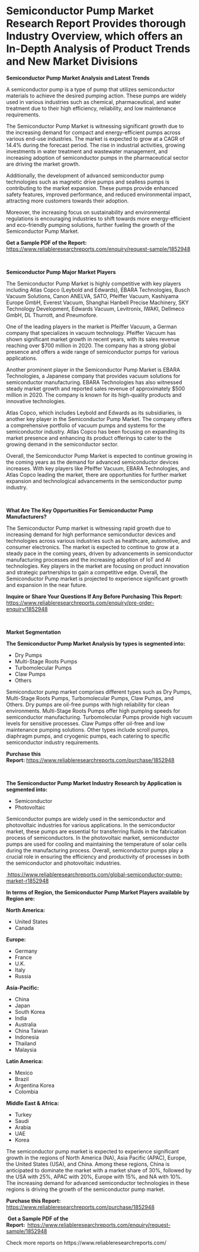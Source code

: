 <p><h1>Semiconductor Pump Market Research Report Provides thorough Industry Overview, which offers an In-Depth Analysis of Product Trends and New Market Divisions</h1></p><p><strong>Semiconductor Pump Market Analysis and Latest Trends</strong></p>
<p><p>A semiconductor pump is a type of pump that utilizes semiconductor materials to achieve the desired pumping action. These pumps are widely used in various industries such as chemical, pharmaceutical, and water treatment due to their high efficiency, reliability, and low maintenance requirements.</p><p>The Semiconductor Pump Market is witnessing significant growth due to the increasing demand for compact and energy-efficient pumps across various end-use industries. The market is expected to grow at a CAGR of 14.4% during the forecast period. The rise in industrial activities, growing investments in water treatment and wastewater management, and increasing adoption of semiconductor pumps in the pharmaceutical sector are driving the market growth.</p><p>Additionally, the development of advanced semiconductor pump technologies such as magnetic drive pumps and sealless pumps is contributing to the market expansion. These pumps provide enhanced safety features, improved performance, and reduced environmental impact, attracting more customers towards their adoption.</p><p>Moreover, the increasing focus on sustainability and environmental regulations is encouraging industries to shift towards more energy-efficient and eco-friendly pumping solutions, further fueling the growth of the Semiconductor Pump Market.</p></p>
<p><strong>Get a Sample PDF of the Report:&nbsp;</strong> <a href="https://www.reliableresearchreports.com/enquiry/request-sample/1852948">https://www.reliableresearchreports.com/enquiry/request-sample/1852948</a></p>
<p>&nbsp;</p>
<p><strong>Semiconductor Pump Major Market Players</strong></p>
<p><p>The Semiconductor Pump Market is highly competitive with key players including Atlas Copco (Leybold and Edwards), EBARA Technologies, Busch Vacuum Solutions, Canon ANELVA, SATO, Pfeiffer Vacuum, Kashiyama Europe GmbH, Everest Vacuum, Shanghai Hanbell Precise Machinery, SKY Technology Development, Edwards Vacuum, Levitronix, IWAKI, Dellmeco GmbH, DL Thurrott, and Pneumofore.</p><p>One of the leading players in the market is Pfeiffer Vacuum, a German company that specializes in vacuum technology. Pfeiffer Vacuum has shown significant market growth in recent years, with its sales revenue reaching over $700 million in 2020. The company has a strong global presence and offers a wide range of semiconductor pumps for various applications.</p><p>Another prominent player in the Semiconductor Pump Market is EBARA Technologies, a Japanese company that provides vacuum solutions for semiconductor manufacturing. EBARA Technologies has also witnessed steady market growth and reported sales revenue of approximately $500 million in 2020. The company is known for its high-quality products and innovative technologies.</p><p>Atlas Copco, which includes Leybold and Edwards as its subsidiaries, is another key player in the Semiconductor Pump Market. The company offers a comprehensive portfolio of vacuum pumps and systems for the semiconductor industry. Atlas Copco has been focusing on expanding its market presence and enhancing its product offerings to cater to the growing demand in the semiconductor sector.</p><p>Overall, the Semiconductor Pump Market is expected to continue growing in the coming years as the demand for advanced semiconductor devices increases. With key players like Pfeiffer Vacuum, EBARA Technologies, and Atlas Copco leading the market, there are opportunities for further market expansion and technological advancements in the semiconductor pump industry.</p></p>
<p>&nbsp;</p>
<p><strong>What Are The Key Opportunities For Semiconductor Pump Manufacturers?</strong></p>
<p><p>The Semiconductor Pump market is witnessing rapid growth due to increasing demand for high performance semiconductor devices and technologies across various industries such as healthcare, automotive, and consumer electronics. The market is expected to continue to grow at a steady pace in the coming years, driven by advancements in semiconductor manufacturing processes and the increasing adoption of IoT and AI technologies. Key players in the market are focusing on product innovation and strategic partnerships to gain a competitive edge. Overall, the Semiconductor Pump market is projected to experience significant growth and expansion in the near future.</p></p>
<p><strong>Inquire or Share Your Questions If Any Before Purchasing This Report:</strong> <a href="https://www.reliableresearchreports.com/enquiry/pre-order-enquiry/1852948">https://www.reliableresearchreports.com/enquiry/pre-order-enquiry/1852948</a></p>
<p>&nbsp;</p>
<p><strong>Market Segmentation</strong></p>
<p><strong>The Semiconductor Pump Market Analysis by types is segmented into:</strong></p>
<p><ul><li>Dry Pumps</li><li>Multi-Stage Roots Pumps</li><li>Turbomolecular Pumps</li><li>Claw Pumps</li><li>Others</li></ul></p>
<p><p>Semiconductor pump market comprises different types such as Dry Pumps, Multi-Stage Roots Pumps, Turbomolecular Pumps, Claw Pumps, and Others. Dry pumps are oil-free pumps with high reliability for clean environments. Multi-Stage Roots Pumps offer high pumping speeds for semiconductor manufacturing. Turbomolecular Pumps provide high vacuum levels for sensitive processes. Claw Pumps offer oil-free and low maintenance pumping solutions. Other types include scroll pumps, diaphragm pumps, and cryogenic pumps, each catering to specific semiconductor industry requirements.</p></p>
<p><strong>Purchase this Report:&nbsp;</strong><a href="https://www.reliableresearchreports.com/purchase/1852948">https://www.reliableresearchreports.com/purchase/1852948</a></p>
<p>&nbsp;</p>
<p><strong>The Semiconductor Pump Market Industry Research by Application is segmented into:</strong></p>
<p><ul><li>Semiconductor</li><li>Photovoltaic</li></ul></p>
<p><p>Semiconductor pumps are widely used in the semiconductor and photovoltaic industries for various applications. In the semiconductor market, these pumps are essential for transferring fluids in the fabrication process of semiconductors. In the photovoltaic market, semiconductor pumps are used for cooling and maintaining the temperature of solar cells during the manufacturing process. Overall, semiconductor pumps play a crucial role in ensuring the efficiency and productivity of processes in both the semiconductor and photovoltaic industries.</p></p>
<p><a href="https://www.reliableresearchreports.com/global-semiconductor-pump-market-r1852948">&nbsp;https://www.reliableresearchreports.com/global-semiconductor-pump-market-r1852948</a></p>
<p><strong>In terms of Region, the Semiconductor Pump Market Players available by Region are:</strong></p>
<p>
    <p> <strong> North America: </strong>
        <ul>
            <li>United States</li>
            <li>Canada</li>
        </ul>
        </p> 
    <p> <strong> Europe: </strong>
        <ul>
            <li>Germany</li>
            <li>France</li>
            <li>U.K.</li>
            <li>Italy</li>
            <li>Russia</li>
        </ul>
        </p> 
    <p> <strong> Asia-Pacific: </strong>
        <ul>
            <li>China</li>
            <li>Japan</li>
            <li>South Korea</li>
            <li>India</li>
            <li>Australia</li>
            <li>China Taiwan</li>
            <li>Indonesia</li>
            <li>Thailand</li>
            <li>Malaysia</li>
        </ul>
        </p> 
    <p> <strong> Latin America: </strong>
        <ul>
            <li>Mexico</li>
            <li>Brazil</li>
            <li>Argentina Korea</li>
            <li>Colombia</li>
        </ul>
        </p> 
    <p> <strong> Middle East & Africa: </strong>
        <ul>
            <li>Turkey</li>
            <li>Saudi</li>
            <li>Arabia</li>
            <li>UAE</li>
            <li>Korea</li>
        </ul>
    </p>
    </p>
<p><p>The semiconductor pump market is expected to experience significant growth in the regions of North America (NA), Asia Pacific (APAC), Europe, the United States (USA), and China. Among these regions, China is anticipated to dominate the market with a market share of 30%, followed by the USA with 25%, APAC with 20%, Europe with 15%, and NA with 10%. The increasing demand for advanced semiconductor technologies in these regions is driving the growth of the semiconductor pump market.</p></p>
<p><strong>Purchase this Report: </strong><a href="https://www.reliableresearchreports.com/purchase/1852948">https://www.reliableresearchreports.com/purchase/1852948</a></p>
<p>&nbsp;<strong>Get a Sample PDF of the Report:&nbsp;&nbsp;</strong><a href="https://www.reliableresearchreports.com/enquiry/request-sample/1852948">https://www.reliableresearchreports.com/enquiry/request-sample/1852948</a></p>
<p><strong></strong></p>
<p>Check more reports on https://www.reliableresearchreports.com/</p>
